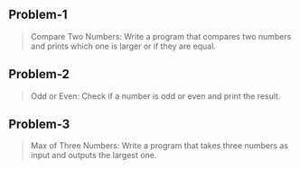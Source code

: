 ## Problem-1
> Compare Two Numbers: Write a program that compares two numbers and prints which one is larger or if they are equal.
## Problem-2
>Odd or Even: Check if a number is odd or even and print the result.
## Problem-3
>Max of Three Numbers: Write a program that takes three numbers as input and outputs the largest one.
